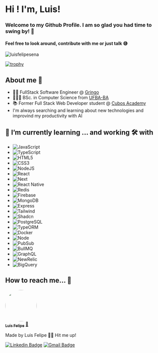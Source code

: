 # Hi ! I'm, Luis!
### Welcome to my Github Profile. I am so glad you had time to swing by! 🥰
#### Feel free to look around, contribute with me or just talk 😅

<p align="left"> <img src="https://komarev.com/ghpvc/?username=luisfelipesena&label=Profile%20views&color=DB7093&style=flat" alt="luisfelipesena" /> </p>

[![trophy](https://github-profile-trophy.vercel.app/?username=luisfelipesena&theme=dracula)](https://github.com/ryo-ma/github-profile-trophy)
## About me 🦅
- 👨‍💻 FullStack Software Engineer @ <a href="https://gringo.com.vc/">Gringo</a>
- 👨🏻‍🎓 BSc. in Computer Science from <a href="[https://www.cefetmg.br/](https://www.ufba.br/)">UFBA-BA</a>
- 📚 Former Full Stack Web Developer student @ <a href="https://www.cubos.academy/">Cubos Academy</a>
- I'm always searching and learning about new technologies and improvind my productivity with AI

## 🌱 I’m currently learning ... and working 🛠️ with
 - ![JavaScript](https://img.shields.io/static/v1?label=&message=JavaScript&color=orange)
 - ![TypeScript](https://img.shields.io/badge/-TypeScript-blue)
 - ![HTML5](https://img.shields.io/static/v1?label=&message=HTML5&color=red) 
 - ![CSS3](https://img.shields.io/static/v1?label=&message=CSS3&color=blue)
 - ![NodeJS](https://img.shields.io/static/v1?label=&message=NodeJS&color=brightgreen)
 - ![React](https://img.shields.io/badge/-React-ff69b4)
 - ![Next](https://img.shields.io/badge/-Next-ff69b4)
 - ![React Native](https://img.shields.io/badge/-React%20Native-9cf)
 - ![Redis](https://img.shields.io/badge/-Redis-blueviolet)
 - ![Firebase](https://img.shields.io/badge/-Firebase-yellow)
 - ![MongoDB](https://img.shields.io/badge/-MongoDB-green)
 - ![Express](https://img.shields.io/badge/-Express-yellow)
 - ![Tailwind](https://img.shields.io/badge/-Tailwind-yellow)
 - ![Shadcn](https://img.shields.io/badge/-Shadcn-yellow)
 - ![PostgreSQL](https://img.shields.io/static/v1?label=&message=PostgreSQL&color=blue)
 - ![TypeORM](https://img.shields.io/badge/-TypeORM%20-red)
 - ![Docker](https://img.shields.io/badge/-Docker%20-blue)
 - ![Node](https://img.shields.io/badge/-Node%20-green)
 - ![PubSub](https://img.shields.io/badge/-PubSub%20-blue)
 - ![BullMQ](https://img.shields.io/badge/-BullMQ%20-red)
 - ![GraphQL](https://img.shields.io/badge/-GraphQL%20-blue)
 - ![NewRelic](https://img.shields.io/badge/-NewRelic%20-green)
 - ![BigQuery](https://img.shields.io/badge/-BigQuery%20-blue)
   
## How to reach me... 🎯

<a href="https://github.com/luisfelipesena/">
 <img style="border-radius: 50%;" src="https://avatars.githubusercontent.com/u/61807189?s=400&u=bffabf6a9c1e3892389c0ac97bb527942f5d8f68&v=4" width="100px;" alt=""/>
 <br />
 <sub><b>Luis Felipe</b></sub></a> <a href="https://github.com/luisfelipesena" title="Github">🚀</a>


Made by Luis Felipe 👋🏽 Hit me up!

 [![Linkedin Badge](https://img.shields.io/badge/-Luis-blue?style=flat-square&logo=Linkedin&logoColor=white&link=https://www.linkedin.com/in/luisfelipesena/)](https://www.linkedin.com/in/luisefelipesena/) 
[![Gmail Badge](https://img.shields.io/badge/-luisfelipesena@gmail.com-c14438?style=flat-square&logo=Gmail&logoColor=white&link=mailto:luisfelipesena@gmail.com)](mailto:luisfelipesena@gmail.com)
